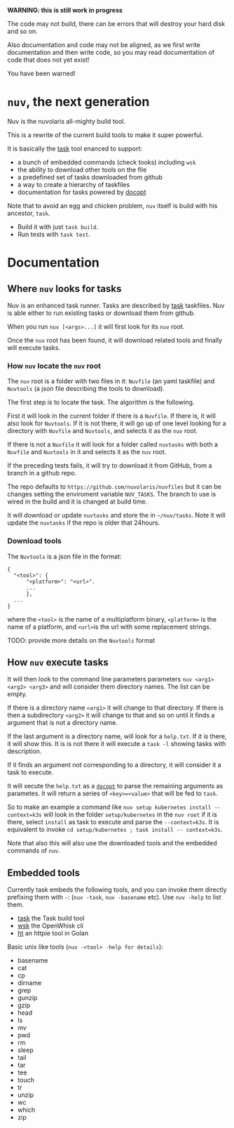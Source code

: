 <!--
  ~ Licensed to the Apache Software Foundation (ASF) under one
  ~ or more contributor license agreements.  See the NOTICE file
  ~ distributed with this work for additional information
  ~ regarding copyright ownership.  The ASF licenses this file
  ~ to you under the Apache License, Version 2.0 (the
  ~ "License"); you may not use this file except in compliance
  ~ with the License.  You may obtain a copy of the License at
  ~
  ~   http://www.apache.org/licenses/LICENSE-2.0
  ~
  ~ Unless required by applicable law or agreed to in writing,
  ~ software distributed under the License is distributed on an
  ~ "AS IS" BASIS, WITHOUT WARRANTIES OR CONDITIONS OF ANY
  ~ KIND, either express or implied.  See the License for the
  ~ specific language governing permissions and limitations
  ~ under the License.
  ~
-->
**WARNING: this is still work in progress**

The code may not build, there can be errors that will destroy your hard disk and so on.

Also documentation and code may not be aligned, as we first write documentation and then write code, so you may read documentation of code that does not yet exist!

You have been warned!

# `nuv`, the next generation

Nuv is the nuvolaris all-mighty build tool.

This is a rewrite of the current build tools to make it super powerful.

It is basically the [task](https://taskfile.dev) tool enanced to support:

- a bunch of embedded commands (check tooks) including `wsk` 
- the ability to download other tools on the file
- a predefined set of tasks downloaded from github
- a way to create a hierarchy of taskfiles 
- documentation for tasks powered by [docopt](http://docopt.org/)

Note that to avoid an egg and chicken problem, `nuv` itself is build with his ancestor, `task`.

- Build it with just `task build`.
- Run tests with `task test`.

# Documentation

## Where `nuv` looks for tasks

Nuv is an enhanced task runner. Tasks are described by [task](https://taskfile.dev) taskfiles.
Nuv is able either to run existing tasks or download them from github.

When you run `nuv [<args>...]` it will first look for its `nuv` root.

Once the `nuv` root has been found, it will download related tools and finally will execute tasks.

### How `nuv` locate the `nuv` root

The `nuv` root is a folder with two files in it: `Nuvfile` (an yaml taskfile) and `Nuvtools` (a json file describing the tools to download). 

The first step is to locate the task. The algorithm is the following.

First it will look in the current folder if there is a `Nuvfile`. If there is, it will also look for `Nuvtools`. If it is not there, it will go up of one level looking for a directory with `Nuvfile` and `Nuvtools`, and selects it as the `nuv` root.

If there is not a `Nuvfile` it will look for a folder called `nuvtasks` with both a `Nuvfile` and `Nuvtools` in it and selects it as the `nuv` root.

If the preceding tests fails, it will try to download it from GitHub, from a branch in a github repo.

The repo defaults to  `https://github.com/nuvolaris/nuvfiles` but it can be changes setting the enviroment variable `NUV_TASKS`. The branch to use is wired in the build and it is changed at build time. 

It will download or update `nuvtasks` and store the in `~/nuv/tasks`. Note it will update the `nuvtasks` if the repo is older that 24hours.

### Download tools

The `Nuvtools` is a json file in the format: 
```
{
  "<tool>": {
      "<platform>": "<url>".
      ...
      },
  ...
}
```

where the `<tool>` is the name of a multiplatform binary, `<platform>` is the name of a platform, and `<url>`is the url with some replacement strings. 

TODO: provide more details on the `Nuvtools` format

## How `nuv` execute tasks

It will then look to the command line parameters parameters `nuv <arg1> <arg2> <arg3>` and will consider them directory names. The list can be empty. 

If there is a directory name  `<arg1>` it will change to that directory. If there is then a subdirectory `<arg2>` it will change to that and so on until it finds a argument that is not a directory name. 

If the last argument is a directory name, will look for a `help.txt`. If it is there, it will show this. It is is not there it will execute a `task -l` showing tasks with description. 

If it finds an argument not corresponding to a directory, it will  consider it a task to execute.

It will xecute the `help.txt` as a  [`docopt`](http://docopt.org/) to parse the remaining arguments as parametes. It will return a series of `<key>=<value>` that will be fed to `task`.

So to make an example a command like `nuv setup kubernetes install --context=k3s` will look in the folder `setup/kubernetes` in the `nuv root` if it is there, select `install` as task to execute and parse the `--context=k3s`. It is equivalent to invoke `cd setup/kubernetes ; task install -- context=k3s`.

Note that also this will also use the downloaded tools and the embedded commands of `nuv`.

## Embedded tools

Currently task embeds the following tools, and you can invoke them directly prefixing them with `-`: (`nuv -task`, `nuv -basename` etc). Use `nuv -help` to list them.

- [task](https://taskfile.dev) the Task build tool
- [wsk](https://github.com/apache/openwhisk-cli) the OpenWhisk cli 
- [ht](https://github.com/nojima/httpie-go) an httpie tool in Golan

Basic unix like tools (`nuv -<tool> -help for details`):

- basename
- cat
- cp
- dirname
- grep
- gunzip
- gzip
- head
- ls
- mv
- pwd
- rm
- sleep
- tail
- tar
- tee
- touch
- tr
- unzip
- wc
- which
- zip
